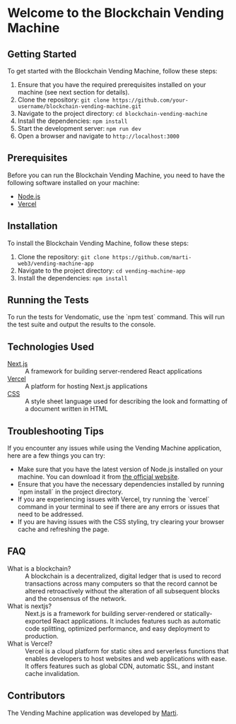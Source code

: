 <h1>Welcome to the Blockchain Vending Machine</h1>
<h2>Getting Started</h2>
<p>To get started with the Blockchain Vending Machine, follow these steps:</p>
<ol>
  <li>Ensure that you have the required prerequisites installed on your machine (see next section for details).</li>
  <li>Clone the repository: <code>git clone https://github.com/your-username/blockchain-vending-machine.git</code></li>
  <li>Navigate to the project directory: <code>cd blockchain-vending-machine</code></li>
  <li>Install the dependencies: <code>npm install</code></li>
  <li>Start the development server: <code>npm run dev</code></li>
  <li>Open a browser and navigate to <code>http://localhost:3000</code></li>
</ol>
<h2>Prerequisites</h2>
<p>Before you can run the Blockchain Vending Machine, you need to have the following software installed on your machine:</p>
<ul>
  <li><a href="https://nodejs.org/en/">Node.js</a></li>
  <li><a href="https://vercel.com/">Vercel</a></li>
</ul>
<h2>Installation</h2>
<p>To install the Blockchain Vending Machine, follow these steps:</p>
<ol>
  <li>Clone the repository: <code>git clone https://github.com/marti-web3/vending-machine-app</code></li>
  <li>Navigate to the project directory: <code>cd vending-machine-app</code></li>
  <li>Install the dependencies: <code>npm install</code></li>
</ol>
  <h2>Running the Tests</h2>
    <p>To run the tests for Vendomatic, use the `npm test` command. This will run the test suite and output the results to the console.</p>
    <h2>Technologies Used</h2>
    <dl>
      <dt>
        <a href="https://nextjs.org/" target="_blank">Next.js</a>
      </dt>
      <dd>A framework for building server-rendered React applications</dd>
      <dt>
        <a href="https://vercel.com/" target="_blank">Vercel</a>
      </dt>
      <dd>A platform for hosting Next.js applications</dd>
      <dt>
        <a href="https://www.w3.org/Style/CSS/" target="_blank">CSS</a>
      </dt>
      <dd>A style sheet language used for describing the look and formatting of a document written in HTML</dd>
    </dl>
    <h2>Troubleshooting Tips</h2>
    <p>If you encounter any issues while using the Vending Machine application, here are a few things you can try:</p>
    <ul>
      <li>Make sure that you have the latest version of Node.js installed on your machine. You can download it from <a href="https://nodejs.org/en/" target="_blank">the official website</a>.</li>
      <li>Ensure that you have the necessary dependencies installed by running `npm install` in the project directory.</li>
      <li>If you are experiencing issues with Vercel, try running the `vercel` command in your terminal to see if there are any errors or issues that need to be addressed.</li>
      <li>If you are having issues with the CSS styling, try clearing your browser cache and refreshing the page.</li>
    </ul>
    <h2>FAQ</h2>
    <dl>
      <dt>What is a blockchain?</dt>
      <dd>A blockchain is a decentralized, digital ledger that is used to record transactions across many computers so that the record cannot be altered retroactively without the alteration of all subsequent blocks and the consensus of the network.</dd>
      <dt>What is nextjs?</dt>
      <dd>Next.js is a framework for building server-rendered or statically-exported React applications. It includes features such as automatic code splitting, optimized performance, and easy deployment to production.</dd>
      <dt>What is Vercel?</dt>
      <dd>Vercel is a cloud platform for static sites and serverless functions that enables developers to host websites and web applications with ease. It offers features such as global CDN, automatic SSL, and instant cache invalidation.</dd>
    </dl>
    <h2>Contributors</h2>
    <p>The Vending Machine application was developed by <a href="https://www.linkedin.com/in/david-martinez-a693b165/" target="_blank">Marti</a>.</p>